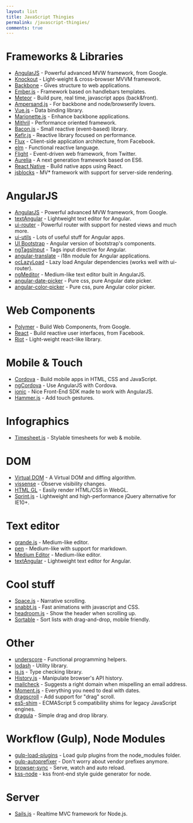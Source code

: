 ```yaml
---
layout: list
title: JavaScript Thingies
permalink: /javascript-thingies/
comments: true
---
```


# Frameworks & Libraries

* [AngularJS](https://angularjs.org/) - Powerful advanced MVW framework, from Google.
* [Knockout](http://knockoutjs.com/) - Light-weight & cross-browser MVVM framework.
* [Backbone](http://backbonejs.org/) - Gives structure to web applications.
* [Ember.js](http://emberjs.com/) - Framework based on handlebars templates.
* [Meteor](https://www.meteor.com/) - Build pure, real time, javascript apps (back&front).
* [Ampersand.js](http://ampersandjs.com/) - For backbone and node/browserify lovers.
* [Vue.js](http://vuejs.org/) - Data binding library.
* [Marionette.js](http://marionettejs.com/) - Enhance backbone applications.
* [Mithril](http://lhorie.github.io/mithril/) - Performance oriented framework.
* [Bacon.js](http://baconjs.github.io/) - Small reactive (event-based) library.
* [Kefir.js](http://pozadi.github.io/kefir/) - Reactive library focused on performance.
* [Flux](http://facebook.github.io/flux/) - Client-side application architecture, from Facebook.
* [elm](http://elm-lang.org/) - Functional reactive language.
* [Flight](https://flightjs.github.io/) - Event-driven web framework, from Twitter.
* [Aurelia](http://aurelia.io/) - A next generation framework based on ES6.
* [React Native](http://facebook.github.io/react-native/) - Build native apps using React.
* [jsblocks](http://jsblocks.com/) - MV* framework with support for server-side rendering.

# AngularJS

* [AngularJS](https://angularjs.org/) - Powerful advanced MVW framework, from Google.
* [textAngular](http://textangular.com/) - Lightweight text editor for Angular.
* [ui-router](https://github.com/angular-ui/ui-router) - Powerful router with support for nested views and much more.
* [ui-utils](http://angular-ui.github.io/ui-utils/) - Lots of useful stuff for Angular apps.
* [UI Bootstrap](https://angular-ui.github.io/bootstrap/) - Angular version of bootstrap's components.
* [ngTagsInput](http://mbenford.github.io/ngTagsInput/) - Tags input directive for Angular.
* [angular-translate](https://github.com/angular-translate/angular-translate) - i18n module for Angular applications.
* [ocLazyLoad](https://github.com/ocombe/ocLazyLoad) - Lazy load Angular dependencies (works well with ui-router).
* [ngMeditor](https://github.com/icattlecoder/ngMeditor) - Medium-like text editor built in AngularJS.
* [angular-date-picker](https://github.com/myplanet/angular-date-picker) - Pure css, pure Angular date picker.
* [angular-color-picker](https://github.com/myplanet/angular-color-picker) - Pure css, pure Angular color picker.

# Web Components

* [Polymer](https://www.polymer-project.org/) - Build Web Components, from Google.
* [React](http://facebook.github.io/react/) - Build reactive user interfaces, from Facebook.
* [Riot](https://muut.com/riotjs/) - Light-weight react-like library.

# Mobile & Touch

* [Cordova](https://cordova.apache.org/) - Build mobile apps in HTML, CSS and JavaScript.
* [ngCordova](http://ngcordova.com/) - Use AngularJS with Cordova.
* [ionic](http://ionicframework.com/) - Nice Front-End SDK made to work with AngularJS.
* [Hammer.js](http://hammerjs.github.io/) - Add touch gestures.

# Infographics

* [Timesheet.js](https://sbstjn.github.io/timesheet.js/) - Stylable timesheets for web & mobile.

# DOM

* [Virtual DOM](https://github.com/Matt-Esch/virtual-dom) - A Virtual DOM and diffing algorithm.
* [vissense](https://github.com/vissense/vissense) - Observe visibility changes.
* [HTML GL](https://github.com/PixelsCommander/HTML-GL) - Easily render HTML/CSS in WebGL.
* [Sprint.js](https://github.com/bendc/sprint) - Lightweight and high-performance jQuery alternative for IE10+.

# Text editor

* [grande.js](http://mattduvall.com/grande.js/) - Medium-like editor.
* [pen](http://sofish.github.io/pen/) - Medium-like with support for markdown.
* [Medium Editor](http://daviferreira.github.io/medium-editor/) - Medium-like editor.
* [textAngular](http://textangular.com/) - Lightweight text editor for Angular.

# Cool stuff

* [Space.js](http://www.slashie.org/space.js/) - Narrative scrolling.
* [snabbt.js](https://github.com/daniel-lundin/snabbt.js) - Fast animations with javascript and CSS.
* [headroom.js](https://github.com/WickyNilliams/headroom.js) - Show the header when scrolling up.
* [Sortable](https://github.com/RubaXa/Sortable) - Sort lists with drag-and-drop, mobile friendly.

# Other

* [underscore](http://underscorejs.org/) - Functional programming helpers.
* [lodash](https://lodash.com/) - Utility library.
* [is.js](http://arasatasaygin.github.io/is.js/) - Type checking library.
* [History.js](https://github.com/browserstate/history.js) - Manipulate browser's API history.
* [mailcheck](https://github.com/mailcheck/mailcheck) - Suggests a right domain when mispelling an email address.
* [Moment.js](http://momentjs.com/) - Everything you need to deal with dates.
* [dragscroll](http://asvd.github.io/dragscroll/) - Add support for "drag" scroll.
* [es5-shim](https://github.com/es-shims/es5-shim) - ECMAScript 5 compatibility shims for legacy JavaScript engines.
* [dragula](https://github.com/bevacqua/dragula) - Simple drag and drop library.

# Workflow (Gulp), Node Modules

* [gulp-load-plugins](https://www.npmjs.com/package/gulp-load-plugins) - Load gulp plugins from the node_modules folder.
* [gulp-autoprefixer](https://www.npmjs.com/package/gulp-autoprefixer) - Don't worry about vendor prefixes anymore.
* [browser-sync](https://www.npmjs.com/package/browser-sync) - Serve, watch and auto reload.
* [kss-node](https://github.com/kss-node/kss-node) - kss front-end style guide generator for node.

# Server

* [Sails.js](http://sailsjs.org/) - Realtime MVC framework for Node.js.